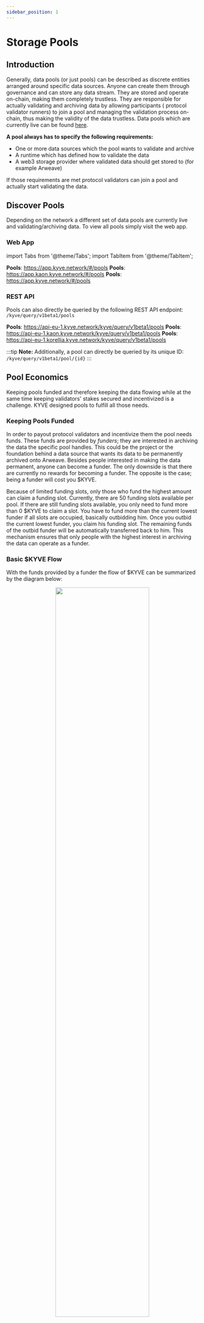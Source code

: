 ```yaml
---
sidebar_position: 1
---
```


# Storage Pools

## Introduction

Generally, data pools (or just pools) can be described as discrete entities arranged around specific data sources.
Anyone can create them through governance and can store any data stream. They are stored and operate on-chain, making
them completely trustless. They are responsible for actually validating and archiving data by allowing participants (
protocol validator runners) to join a pool and managing the validation process on-chain, thus making the validity of the data
trustless. Data pools which are currently live can be found [here](https://app.kyve.network/#/pools).

**A pool always has to specify the following requirements:**

-   One or more data sources which the pool wants to validate and archive
-   A runtime which has defined how to validate the data
-   A web3 storage provider where validated data should get stored to (for example Arweave)

If those requirements are met protocol validators can join a pool and actually start validating the data.

## Discover Pools

Depending on the network a different set of data pools are currently live and validating/archiving data. To view all
pools simply visit the web app.

### Web App

import Tabs from '@theme/Tabs';
import TabItem from '@theme/TabItem';

<Tabs groupId="network">
  <TabItem value="kyve" label="Mainnet">
    <strong>Pools</strong>: <a href="https://app.kyve.network/#/pools">https://app.kyve.network/#/pools</a>
  </TabItem>
  <TabItem value="kaon" label="Kaon">
    <strong>Pools</strong>: <a href="https://app.kaon.kyve.network/#/pools">https://app.kaon.kyve.network/#/pools</a>
  </TabItem>
  <TabItem value="korellia" label="Korellia">
    <strong>Pools</strong>: <a href="https://app.korellia.kyve.network/#/pools">https://app.kyve.network/#/pools</a>
  </TabItem>
</Tabs>

### REST API

Pools can also directly be queried by the following REST API endpoint: `/kyve/query/v1beta1/pools`

<Tabs groupId="network">
  <TabItem value="kyve" label="Mainnet">
    <strong>Pools</strong>: <a href="https://api-eu-1.kyve.network/kyve/query/v1beta1/pools">https://api-eu-1.kyve.network/kyve/query/v1beta1/pools</a>
  </TabItem>
  <TabItem value="kaon" label="Kaon">
    <strong>Pools</strong>: <a href="https://api-eu-1.kaon.kyve.network/kyve/query/v1beta1/pools">https://api-eu-1.kaon.kyve.network/kyve/query/v1beta1/pools</a>
  </TabItem>
  <TabItem value="korellia" label="Korellia">
    <strong>Pools</strong>: <a href="https://api-eu-1.korellia.kyve.network/kyve/query/v1beta1/pools">https://api-eu-1.korellia.kyve.network/kyve/query/v1beta1/pools</a>
  </TabItem>
</Tabs>

:::tip
**Note:** Additionally, a pool can directly be queried by its unique ID: `/kyve/query/v1beta1/pool/{id}`
:::

## Pool Economics

Keeping pools funded and therefore keeping the data flowing while at the same time keeping validators' stakes secured
and incentivized is a challenge. KYVE designed pools to fulfill all those needs.

### Keeping Pools Funded

In order to payout protocol validators and incentivize them the pool needs funds. These funds are provided by _funders_;
they are interested in archiving the data the specific pool handles. This could be the project or the foundation behind
a data source that wants its data to be permanently archived onto Arweave. Besides people interested in making the data
permanent, anyone can become a funder. The only downside is that there are currently no rewards for becoming a funder.
The opposite is the case; being a funder will cost you $KYVE.

Because of limited funding slots, only those who fund the highest amount can claim a funding slot. Currently, there are
50 funding slots available per pool. If there are still funding slots available, you only need to fund more than 0
$KYVE to claim a slot. You have to fund more than the current lowest funder if all slots are occupied, basically
outbidding him.
Once you outbid the current lowest funder, you claim his funding slot. The remaining funds of the outbid funder will be
automatically transferred back to him. This mechanism ensures that only people with the highest interest in archiving
the data can operate as a funder.

### Basic $KYVE Flow

With the funds provided by a funder the flow of $KYVE can be summarized by the diagram below:

<p align="center">
  <img width="70%" src="/img/pool_economics.png" />
</p>

### Keeping Protocol Nodes Incentivized

Protocol validators have many tasks. They have to collect data, bundle them, upload, and submit them. To reward these nodes for
their work and keep them incentivized, they receive bundle rewards when they successfully propose a valid bundle. As described above, those
rewards are funded by funders. But
before the uploader receives his reward, a network fee (usually 1%) is deducted and automatically transferred to the
community pool. You can find more information on the calculation of the uploader reward [here](/protocol_devs/advanced_concepts/uploader_reward_calculation.md).

### Keeping Delegators Incentivized

Delegators are lending $KYVE to protocol validators to help secure the network and helping them to earn more rewards. Delegators have to trust protocol validators
since they also receive a slash proportionally to their delegation. In return for putting the capital at risk delegators receive delegation rewards which are also funded by funders. These rewards are a certain fraction of the entire bundle reward, depending on the nodes commission. You can find more information about the commission
[here](/protocol_devs/advanced_concepts/uploader_reward_calculation.md) and more details about the delegation distribution [here](/protocol_devs/advanced_concepts/delegation_reward_calculation.md).

## Properties

To make data pools as general as possible many parameters were introduced to fit the various requirements of data
streams. For each pool the following state is stored:

### `id`

The unique identifier of each pool. This can not be changed and gets assigned automatically on creation.

### `name`

A human readable name for the pool. Also used when searching for a pool.

### `runtime`

The name of the runtime. For EVM this would be `@kyvejs/evm` for example. It is used in the protocol validator to double
check if the node actually supports this runtime and can take part in the upload/validation process.

### `logo`

A link to an image file. Usually a SVG stored on Arweave.

### `config`

Runtime specific configuration in JSON format. Usually the data sources are stored here and other pool specific
configuration the runtime needs. More information on how to configure this parameter can be found on the dedicated
runtime documentation.

### `start_key`

The key the data pool should start validating from. For blockchains the starting key would be `0` because this would
be the genesis block. For time based data streams this would be the starting date. The format of the start key depends
on the runtime.

### `current_key`

The key the data pool has validated to. If a data pool has for example validated the first 1,000 blocks of a
blockchain the current key would be `1000`.

### `current_summary`

The summary of the latest valid bundle which got validated. The summary of a bundle gets generated in the runtime and is
used to access bundle data on-chain.

### `current_index`

Since the keys are of type string the data pool internally keeps track by using indexes. These indexes are just
counters and in the case of blockchain the index corresponds to the number of blocks validated.

### `total_bundles`

A counter which keeps track of how many valid bundles the pool has produced. Used for metrics.

### `upload_interval`

How long a bundle proposal round should be at least open for voting. Usually between one and five minutes. The unit is
seconds.

### `operating_cost`

The base reward for node operators who successfully proposed a valid bundle. This should cover all fixed costs a node
operator has like server costs, transaction fees etc. in order to operate not in a loss. The unit is in ukyve.

### `min_delegation`

The minimum delegation a data pool should have before it starts validating bundles. Used for security reasons to
prevent for example only one node operator from proposing a bundle with a delegation of only 1 $KYVE. Unit is in ukyve.

### `max_bundle_size`

The maximum amount of data items a bundle can have, otherwise it is automatically flagged as invalid. Prevents uploaders
from submitting huge bundles and therefore destabilizing the bundle validation flow.

### `disabled`

A boolean which indicates whether or not the pool has been temporary disabled by the governance or not. If a pool is
disabled it can not validate bundles and is effectively paused. Only the governance can then enable a pool again.

### `funders`

An array of entries which keep track of users that funded a pool with $KYVE. For that the address and the current
funding amount is stored.

#### `address`

The address of the funder.

#### `amount`

The amount the funder has still left in the pool in ukyve.

### `total_funds`

The total amount of funds in ukyve the pool currently still has left.

### `protocol`

An object which holds all info about the current runtime version and the available binaries for participating as a
validator in this pool.

#### `version`

The version of the runtime. Protocol validators compare for security reasons their runtime version with the pool's version to
ensure correct behaviour.

#### `binaries`

An object in JSON format containing download URLs to the protocol validator binaries. Used by KYSOR if auto download is
enabled.

### `upgrade_plan`

An object which holds all the info when a pool has a scheduled runtime upgrade.

#### `version`

Version is the new runtime version tag of the upgrade.

#### `binaries`

Binaries is the new object in JSON format containing the download links to the new upgrade binaries.

#### `scheduled_at`

A UNIX timestamp of when the upgrade should get applied. If the scheduled time is in the past the upgrade gets applied
immediately. Else it waits until that time is reached.

#### `duration`

Duration is the time in seconds how long the pool should halt while the upgrade is getting applied. During this time no
bundles can get validated. This gives every node validator the time to properly upgrade their binaries before the pool
continues with the newer version. Usually about one day.

### `current_storage_provider_id`

The ID of the storage provider which should get used. Here `1` equals Arweave and `2` equals Irys (previously Bundlr). If it is zero no
storage provider is used and data just gets validated and not archived.

### `current_compression_id`

The ID of the compression which should get used before storing on the storage provider. If it is `1` it used GZip
compression. If it is zero it does no compression.

## Example

Below is the query result from a pool. The actual pool state can be found under 'data'. Additionally, the
corresponding `bundle_proposal` and all protocol validators who have joined the pool are attached with some other information
calculated on the fly.

```json
{
	"id": "0",
	"data": {
		"id": "0",
		"name": "Moonbeam",
		"runtime": "@kyvejs/evm",
		"logo": "ar://9FJDam56yBbmvn8rlamEucATH5UcYqSBw468rlCXn8E",
		"config": "ar://DgdB-2hLrxjhyEEbCML__dgZN5_uS7T6Z5XDkaFh3P0",
		"start_key": "1188653",
		"current_key": "3003881",
		"current_summary": "0x09979a8fecec0a89d9b4d6e43c4bf6b7d31d5f25b140ee64a7b30f75ba021f59",
		"current_index": "3003432",
		"total_bundles": "115984",
		"upload_interval": "120",
		"operating_cost": "2500000000",
		"min_delegation": "100000000000000",
		"max_bundle_size": "100",
		"disabled": false,
		"funders": [
			{
				"address": "kyve1hfvhl7vf635xta2l4y5p4myj23pp7sg08f5rew",
				"amount": "360529737262038"
			}
		],
		"total_funds": "360529737262038",
		"protocol": {
			"version": "1.0.0-beta.6",
			"binaries": "{\"kyve-linux-arm64\":\"https://github.com/KYVENetwork/kyvejs/releases/download/%40kyvejs%2Fevm%401.0.0-beta.6/kyve-linux-arm64.zip\",\"kyve-linux-x64\":\"https://github.com/KYVENetwork/kyvejs/releases/download/%40kyvejs%2Fevm%401.0.0-beta.6/kyve-linux-x64.zip\",\"kyve-macos-x64\":\"https://github.com/KYVENetwork/kyvejs/releases/download/%40kyvejs%2Fevm%401.0.0-beta.6/kyve-macos-x64.zip\"}",
			"last_upgrade": "1675501187"
		},
		"upgrade_plan": {
			"version": "",
			"binaries": "",
			"scheduled_at": "0",
			"duration": "0"
		},
		"current_storage_provider_id": 1,
		"current_compression_id": 1
	},
	"bundle_proposal": {
		"pool_id": "0",
		"storage_id": "H4wmW_jwO_tOETu4aHEUAZjwQ3onyVNq1NLMjRkH_pI",
		"uploader": "kyve12htkqlkx4mmd2fw6d9jpmttyykjdpnadd3w45k",
		"next_uploader": "kyve14yrlpnrwfhtu6u4kux2k8gem04rehulyjldzma",
		"data_size": "22947",
		"bundle_size": "20",
		"to_key": "3003901",
		"bundle_summary": "0x008f89084595a842251558f253ad72810dbd5b879eddf2a610e15cbbc27b853b",
		"data_hash": "682ba4b5fec5f3df18941047c040a75a53ecd49557023906ef8778a7699d9d20",
		"updated_at": "1677077694",
		"voters_valid": [
			"kyve12htkqlkx4mmd2fw6d9jpmttyykjdpnadd3w45k",
			"kyve14yrlpnrwfhtu6u4kux2k8gem04rehulyjldzma",
			"kyve10flshfy53rz0tfmuyt3n2ptx2z0t0rardql4ks"
		],
		"voters_invalid": [],
		"voters_abstain": ["kyve1kslrzlrjw25e9c48ck2j4777m6cqqkcryntfja"],
		"from_key": "3003882",
		"storage_provider_id": 1,
		"compression_id": 1
	},
	"stakers": [
		"kyve10flshfy53rz0tfmuyt3n2ptx2z0t0rardql4ks",
		"kyve10p7hvhef9rwjujtgkqetfznwsfk09w0kwjq8c8",
		"kyve10tv5zp58j90v926gpgn26g97arcmezarsclzws",
		"kyve12gzunma7tr3undhtqqkax7a4xa9xceflu0uwpf",
		"kyve12htkqlkx4mmd2fw6d9jpmttyykjdpnadd3w45k",
		"kyve13xzj5e568n4kwe76ayzmzzuraz6c9vnaslrn3t",
		"kyve14ah6djgs435j8x6h7hxvysdxnaq7u97hf265dp",
		"kyve14s2kxx6n9nx68eefuqg2npc8jq3cfz6j6hw8f7",
		"kyve14yrlpnrwfhtu6u4kux2k8gem04rehulyjldzma",
		"kyve15mt7rmc782jv3sx5dta0ut8k2z38vhrtzcr4sq"
	],
	"total_self_delegation": "1821046243698393",
	"total_delegation": "4509813459035511",
	"status": "POOL_STATUS_ACTIVE"
}
```

